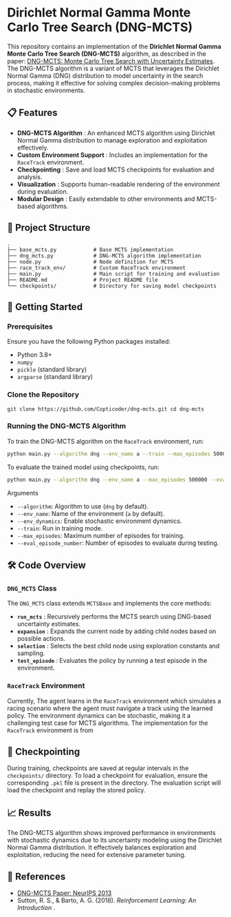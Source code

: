
# Dirichlet Normal Gamma Monte Carlo Tree Search (DNG-MCTS)

This repository contains an implementation of the **Dirichlet Normal Gamma Monte Carlo Tree Search (DNG-MCTS)** algorithm, as described in the paper: [DNG-MCTS: Monte Carlo Tree Search with Uncertainty Estimates](https://proceedings.neurips.cc/paper/2013/hash/846c260d715e5b854ffad5f70a516c88-Abstract.html). The DNG-MCTS algorithm is a variant of MCTS that leverages the Dirichlet Normal Gamma (DNG) distribution to model uncertainty in the search process, making it effective for solving complex decision-making problems in stochastic environments.

## 📋 Features

* **DNG-MCTS Algorithm** : An enhanced MCTS algorithm using Dirichlet Normal Gamma distribution to manage exploration and exploitation effectively.
* **Custom Environment Support** : Includes an implementation for the `RaceTrack` environment.
* **Checkpointing** : Save and load MCTS checkpoints for evaluation and analysis.
* **Visualization** : Supports human-readable rendering of the environment during evaluation.
* **Modular Design** : Easily extendable to other environments and MCTS-based algorithms.

## 📂 Project Structure


```plaintext
.
├── base_mcts.py            # Base MCTS implementation
├── dng_mcts.py             # DNG-MCTS algorithm implementation
├── node.py                 # Node definition for MCTS
├── race_track_env/         # Custom RaceTrack environment
├── main.py                 # Main script for training and evaluation
├── README.md               # Project README file
└── checkpoints/            # Directory for saving model checkpoints
```


## 🚀 Getting Started

### Prerequisites

Ensure you have the following Python packages installed:

* Python 3.8+
* `numpy`
* `pickle` (standard library)
* `argparse` (standard library)


### Clone the Repository

`git clone https://github.com/Copticoder/dng-mcts.git
 cd dng-mcts`


### Running the DNG-MCTS Algorithm

To train the DNG-MCTS algorithm on the `RaceTrack` environment, run:

```bash
python main.py --algorithm dng --env_name a --train --max_episodes 500000
```

To evaluate the trained model using checkpoints, run:

```bash
python main.py --algorithm dng --env_name a --max_episodes 500000 --eval_episode_number 5000
```

Arguments

* `--algorithm`: Algorithm to use (`dng` by default).
* `--env_name`: Name of the environment (`a` by default).
* `--env_dynamics`: Enable stochastic environment dynamics.
* `--train`: Run in training mode.
* `--max_episodes`: Maximum number of episodes for training.
* `--eval_episode_number`: Number of episodes to evaluate during testing.

## 🛠️ Code Overview

### `DNG_MCTS` Class

The `DNG_MCTS` class extends `MCTSBase` and implements the core methods:

* **`run_mcts`** : Recursively performs the MCTS search using DNG-based uncertainty estimates.
* **`expansion`** : Expands the current node by adding child nodes based on possible actions.
* **`selection`** : Selects the best child node using exploration constants and sampling.
* **`test_episode`** : Evaluates the policy by running a test episode in the environment.

### `RaceTrack` Environment

Currently, The agent learns in the `RaceTrack` environment which simulates a racing scenario where the agent must navigate a track using the learned policy. The environment dynamics can be stochastic, making it a challenging test case for MCTS algorithms. The implementation for the `RaceTrack` environment is from 



## 💾 Checkpointing

During training, checkpoints are saved at regular intervals in the `checkpoints/` directory. To load a checkpoint for evaluation, ensure the corresponding `.pkl` file is present in the directory. The evaluation script will load the checkpoint and replay the stored policy.



## 📈 Results

The DNG-MCTS algorithm shows improved performance in environments with stochastic dynamics due to its uncertainty modeling using the Dirichlet Normal Gamma distribution. It effectively balances exploration and exploitation, reducing the need for extensive parameter tuning.


## 📝 References

* [DNG-MCTS Paper: NeurIPS 2013](https://proceedings.neurips.cc/paper/2013/hash/846c260d715e5b854ffad5f70a516c88-Abstract.html)
* Sutton, R. S., & Barto, A. G. (2018).  *Reinforcement Learning: An Introduction* .
